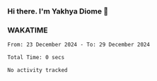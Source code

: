 ### Hi there. I'm Yakhya Diome 👋

### WAKATIME
<!--START_SECTION:waka-->

```txt
From: 23 December 2024 - To: 29 December 2024

Total Time: 0 secs

No activity tracked
```

<!--END_SECTION:waka-->
